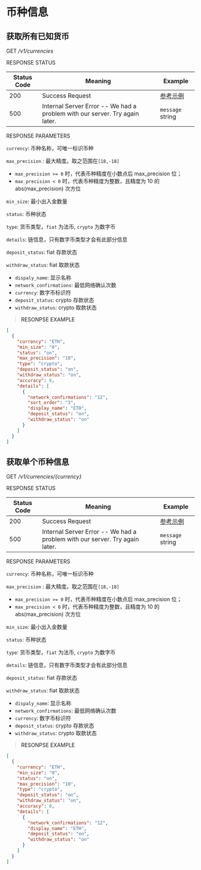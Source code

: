 # 币种信息

## 获取所有已知货币

<font class="httpget">GET</font> */v1/currencies*



<aside>
RESPONSE STATUS
</aside>

Status Code | Meaning | Example
---------- | ------- | --------
200 | Success Request | [参考示例](#ResonpseExample1)
500 | Internal Server Error -- We had a problem with our server. Try again later. | <code>message</code> string

<aside>
RESPONSE PARAMETERS
</aside>

`currency`: 币种名称，可唯一标识币种

`max_precision` : 最大精度。取之范围在`[18,-18]`

- `max_precision >= 0` 时，代表币种精度在小数点后 max_precision 位；
- `max_precision < 0` 时，代表币种精度为整数，且精度为 10 的 abs(max_precision) 次方位

`min_size`: 最小出入金数量

`status`: 币种状态

`type`: 货币类型，`fiat` 为法币, `crypto` 为数字币

`details`: 链信息，只有数字币类型才会有此部分信息

`deposit_status`: fiat 存款状态

`withdraw_status`: fiat  取款状态

- `dispaly_name`: 显示名称
- `network_confirmations`: 最低网络确认次数
- `currency`: 数字币标识符
- `deposit_status`: crypto 存款状态 
- `withdraw_status`: crypto  取款状态

> <a name="ResonpseExample">RESONPSE EXAMPLE</a>

```json
[
  {
    "currency": "ETH",
    "min_size": "0",
    "status": "on",
    "max_precision": "10",
    "type": "crypto",
    "deposit_status": "on",
    "withdraw_status": "on",
    "accuracy": 8,
    "details": [
      {
        "network_confirmations": "12",
        "sort_order": "3",
        "display_name": "ETH",
        "deposit_status": "on",
        "withdraw_status": "on"
      }
    ]
  }
]
```

## 获取单个币种信息

<font class="httpget">GET</font> */v1/currencies/{currency}*


<aside>
RESPONSE STATUS
</aside>

Status Code | Meaning | Example
---------- | ------- | --------
200 | Success Request | [参考示例](#ResonpseExample1)
500 | Internal Server Error -- We had a problem with our server. Try again later. | <code>message</code> string

<aside>
RESPONSE PARAMETERS
</aside>

`currency`: 币种名称，可唯一标识币种

`max_precision` : 最大精度。取之范围在`[18,-18]`

- `max_precision >= 0` 时，代表币种精度在小数点后 max_precision 位；
- `max_precision < 0` 时，代表币种精度为整数，且精度为 10 的 abs(max_precision) 次方位

`min_size`: 最小出入金数量

`status`: 币种状态

`type`: 货币类型，`fiat` 为法币, `crypto` 为数字币

`details`: 链信息，只有数字币类型才会有此部分信息

`deposit_status`: fiat 存款状态

`withdraw_status`: fiat  取款状态

- `dispaly_name`: 显示名称
- `network_confirmations`: 最低网络确认次数
- `currency`: 数字币标识符
- `deposit_status`: crypto 存款状态
- `withdraw_status`: crypto  取款状态

> <a name="ResonpseExample">RESONPSE EXAMPLE</a>

```json
[
  {
    "currency": "ETH",
    "min_size": "0",
    "status": "on",
    "max_precision": "10",
    "type": "crypto",
    "deposit_status": "on",
    "withdraw_status": "on",
    "accuracy": 8,
    "details": [
      {
        "network_confirmations": "12",
        "display_name": "ETH",
        "deposit_status": "on",
        "withdraw_status": "on"
      }
    ]
  }
]
```
